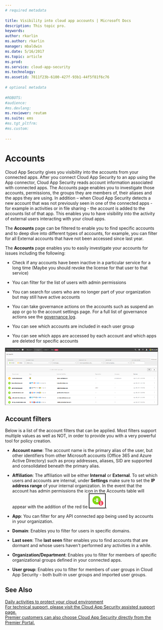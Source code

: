 ```yaml
---
# required metadata

title: Visibility into cloud app accounts | Microsoft Docs
description: This topic pro.
keywords:
author: rkarlin
ms.author: rkarlin
manager: mbaldwin
ms.date: 5/16/2017
ms.topic: article
ms.prod:
ms.service: cloud-app-security
ms.technology:
ms.assetid: 7811f23b-6100-427f-93b1-44f5f81f6c76

# optional metadata

#ROBOTS:
#audience:
#ms.devlang:
ms.reviewer: reutam
ms.suite: ems
#ms.tgt_pltfrm:
#ms.custom:

---
```

# Accounts
Cloud App Security gives you visibility into the accounts from your connected apps. After you connect Cloud App Security to an app using the App connector, Cloud App Security reads account information associated with connected apps. The Accounts page enables you to investigate those accounts, permissions, the groups they are members of, their aliases and the apps they are using. In addition – when Cloud App Security detects a new account that was not previously seen in one of the connected apps - for example in activities or in file sharing - the account is added to the accounts list of that app. This enables you to have visibility into the activity of external users interacting with your cloud apps.


The **Accounts** page can be filtered to enable you to find specific accounts and to deep dive into different types of accounts, for example, you can filter for all External accounts that have not been accessed since last year. 

The **Accounts** page enables you to easily investigate your accounts for issues including the following:  

-   Check if any accounts have been inactive in a particular service for a long time (Maybe you should revoke the license for that user to that service)  
-   You can filter for the list of users with admin permissions  

-   You can search for users who are no longer part of your organization but may still have active accounts  

-   You can take governance actions on the accounts such as suspend an app or go to the account settings page. For a full list of governance actions see the [governance log](governance-actions.md).
    
-   You can see which accounts are included in each user group  

-   You can see which apps are accessed by each account and which apps are deleted for specific accounts
    

![accounts screen](./media/accounts-page.png)

## Account filters
Below is a list of the account filters that can be applied. Most filters support multiple values as well as NOT, in order to provide you with a very powerful tool for policy creation.  
  
- **Account name**: The account name is the primary alias of the user, but other identifiers from other Microsoft accounts (Office 365 and Azure Active Directory) such as proxy addresses, aliases, SID are supported and consolidated beneath the primary alias.

- **Affiliation**: The affiliation will be either **Internal** or **External**. To set which users and accounts are internal, under **Settings** make sure to set the **IP address range** of your internal organization. In the event that the account has admin permissions the icon in the Accounts table will appear with the addition of the red tie ![accounts admin icon](./media/accounts-admin-icon.png).

- **App**: You can filter for any API connected app being used by accounts in your organization.

- **Domain**: Enables you to filter for users in specific domains.

- **Last seen**: The **last seen** filter enables you to find accounts that are dormant and whose users haven't performed any activities in a while.

- **Organization/Department**: Enables you to filter for members of specific organizational groups defined in your connected apps.

- **User group**: Enables you to filter for members of user groups in Cloud App Security - both built-in user groups and imported user groups.


## See Also  
[Daily activities to protect your cloud environment](daily-activities-to-protect-your-cloud-environment.md)   
[For technical support, please visit the Cloud App Security assisted support page.](http://support.microsoft.com/oas/default.aspx?prid=16031)   
[Premier customers can also choose Cloud App Security directly from the Premier Portal.](https://premier.microsoft.com/)  
  
  